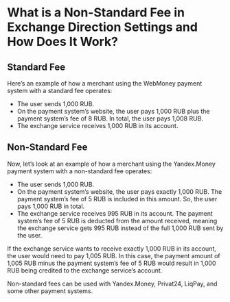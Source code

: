# What is a Non-Standard Fee in Exchange Direction Settings and How Does It Work?

## Standard Fee

Here’s an example of how a merchant using the WebMoney payment system with a standard fee operates:

* The user sends 1,000 RUB.
* On the payment system’s website, the user pays 1,000 RUB plus the payment system’s fee of 8 RUB. In total, the user pays 1,008 RUB.
* The exchange service receives 1,000 RUB in its account.

## Non-Standard Fee

Now, let’s look at an example of how a merchant using the Yandex.Money payment system with a non-standard fee operates:

* The user sends 1,000 RUB.
* On the payment system’s website, the user pays exactly 1,000 RUB. The payment system’s fee of 5 RUB is included in this amount. So, the user pays 1,000 RUB in total.
* The exchange service receives 995 RUB in its account. The payment system’s fee of 5 RUB is deducted from the amount received, meaning the exchange service gets 995 RUB instead of the full 1,000 RUB sent by the user.

If the exchange service wants to receive exactly 1,000 RUB in its account, the user would need to pay 1,005 RUB. In this case, the payment amount of 1,005 RUB minus the payment system’s fee of 5 RUB would result in 1,000 RUB being credited to the exchange service’s account.

Non-standard fees can be used with Yandex.Money, Privat24, LiqPay, and some other payment systems.